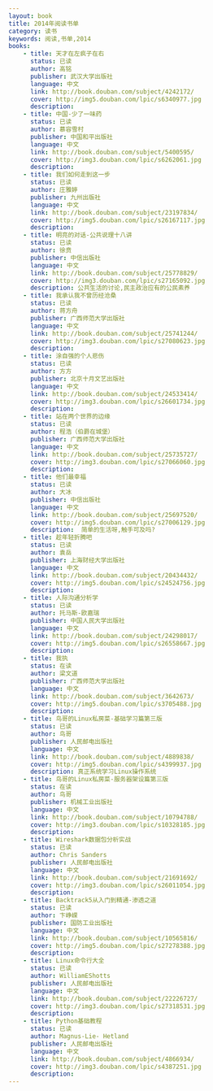 ```yaml
---
layout: book
title: 2014年阅读书单
category: 读书
keywords: 阅读,书单,2014
books:
    - title: 天才在左疯子在右
      status: 已读
      author: 高铭
      publisher: 武汉大学出版社
      language: 中文
      link: http://book.douban.com/subject/4242172/
      cover: http://img5.douban.com/lpic/s6340977.jpg
      description:
    - title: 中国-少了一味药
      status: 已读
      author: 慕容雪村
      publisher: 中国和平出版社 
      language: 中文
      link: http://book.douban.com/subject/5400595/
      cover: http://img3.douban.com/lpic/s6262061.jpg
      description:
    - title: 我们如何走到这一步
      status: 已读
      author: 庄雅婷 
      publisher: 九州出版社
      language: 中文
      link: http://book.douban.com/subject/23197834/
      cover: http://img5.douban.com/lpic/s26167117.jpg
      description:
    - title: 明亮的对话-公共说理十八讲
      status: 已读
      author: 徐贲 
      publisher: 中信出版社
      language: 中文
      link: http://book.douban.com/subject/25778829/
      cover: http://img3.douban.com/lpic/s27165092.jpg
      description: 公共生活的讨论,民主政治应有的公民素养
    - title: 我承认我不曾历经沧桑
      status: 已读
      author: 蒋方舟 
      publisher: 广西师范大学出版社
      language: 中文
      link: http://book.douban.com/subject/25741244/
      cover: http://img3.douban.com/lpic/s27080623.jpg
      description: 
    - title: 涂自强的个人悲伤
      status: 已读
      author: 方方 
      publisher: 北京十月文艺出版社
      language: 中文
      link: http://book.douban.com/subject/24533414/
      cover: http://img3.douban.com/lpic/s26601734.jpg
      description:
    - title: 站在两个世界的边缘
      status: 已读
      author: 程浩（伯爵在城堡） 
      publisher: 广西师范大学出版社
      language: 中文
      link: http://book.douban.com/subject/25735727/
      cover: http://img3.douban.com/lpic/s27066060.jpg
      description:
    - title: 他们最幸福
      status: 已读
      author: 大冰 
      publisher: 中信出版社
      language: 中文
      link: http://book.douban.com/subject/25697520/
      cover: http://img5.douban.com/lpic/s27006129.jpg
      description:  简单的生活呀,触手可及吗?
    - title: 趁年轻折腾吧
      status: 已读
      author: 袁岳 
      publisher: 上海财经大学出版社
      language: 中文
      link: http://book.douban.com/subject/20434432/
      cover: http://img5.douban.com/lpic/s24524756.jpg
      description:
    - title: 人际沟通分析学
      status: 已读
      author: 托马斯-欧嘉瑞
      publisher: 中国人民大学出版社
      language: 中文
      link: http://book.douban.com/subject/24298017/
      cover: http://img5.douban.com/lpic/s26558667.jpg
      description: 
    - title: 我执
      status: 在读
      author: 梁文道 
      publisher: 广西师范大学出版社
      language: 中文
      link: http://book.douban.com/subject/3642673/
      cover: http://img5.douban.com/lpic/s3705488.jpg
      description:
    - title: 鸟哥的Linux私房菜-基础学习篇第三版
      status: 已读
      author: 鸟哥 
      publisher: 人民邮电出版社
      language: 中文
      link: http://book.douban.com/subject/4889838/
      cover: http://img5.douban.com/lpic/s4399937.jpg
      description: 真正系统学习Linux操作系统
    - title: 鸟哥的Linux私房菜-服务器架设篇第三版
      status: 在读
      author: 鸟哥 
      publisher: 机械工业出版社
      language: 中文
      link: http://book.douban.com/subject/10794788/
      cover: http://img3.douban.com/lpic/s10328185.jpg
      description:
    - title: Wireshark数据包分析实战
      status: 已读
      author: Chris Sanders 
      publisher: 人民邮电出版社
      language: 中文
      link: http://book.douban.com/subject/21691692/
      cover: http://img3.douban.com/lpic/s26011054.jpg
      description:
    - title: Backtrack5从入门到精通-渗透之道
      status: 已读
      author: 卞峥嵘
      publisher: 国防工业出版社
      language: 中文
      link: http://book.douban.com/subject/10565816/
      cover: http://img5.douban.com/lpic/s27278388.jpg
      description: 
    - title: Linux命令行大全
      status: 已读
      author: WilliamEShotts
      publisher: 人民邮电出版社
      language: 中文
      link: http://book.douban.com/subject/22226727/
      cover: http://img3.douban.com/lpic/s27318531.jpg
      description: 
    - title: Python基础教程
      status: 已读
      author: Magnus-Lie- Hetland 
      publisher: 人民邮电出版社
      language: 中文
      link: http://book.douban.com/subject/4866934/
      cover: http://img3.douban.com/lpic/s4387251.jpg
      description:
---
```

